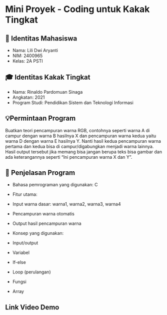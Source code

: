 # Mini Proyek - Coding untuk Kakak Tingkat

## 👤 Identitas Mahasiswa
- Nama: Lili Dwi Aryanti
- NIM: 2400965
- Kelas: 2A PSTI

## 🎓 Identitas Kakak Tingkat
- Nama: Rinaldo Pardomuan Sinaga
- Angkatan: 2021
- Program Studi: Pendidikan Sistem dan Teknologi Informasi

## 💡Permintaan Program
Buatkan teori pencampuran warna RGB, contohnya seperti warna A di campur dengan warna B hasilnya X dan pencampuran warna kedua yaitu warna D dengan warna E hasilnya Y. Nanti hasil kedua pencampuran warna pertama dan kedua bisa di campur/digabungkan menjadi warna lainnya. Hasil output tersebut jika memang bisa jangan berupa teks bisa gambar dan ada keterangannya seperti “Ini pencampuran warna X dan Y”.

## 🧠 Penjelasan Program
- Bahasa pemrograman yang digunakan: C
- Fitur utama:
- Input warna dasar: warna1, warna2, warna3, warna4
- Pencampuran warna otomatis
- Output hasil pencampuran warna

- Konsep yang digunakan:
- Input/output
- Variabel
- If-else
- Loop (perulangan)
- Fungsi
- Array

## Link Video Demo
